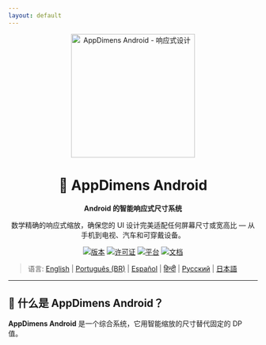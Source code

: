 ```yaml
---
layout: default
---
```


<div align="center">
    <img src="../../IMAGES/image_sample_devices.png" alt="AppDimens Android - 响应式设计" height="250"/>
    <h1>📐 AppDimens Android</h1>
    <p><strong>Android 的智能响应式尺寸系统</strong></p>
    <p>数学精确的响应式缩放，确保您的 UI 设计完美适配任何屏幕尺寸或宽高比 — 从手机到电视、汽车和可穿戴设备。</p>

[![版本](https://img.shields.io/badge/version-1.0.8-blue.svg)](https://github.com/bodenberg/appdimens/releases)
[![许可证](https://img.shields.io/badge/license-Apache%202.0-green.svg)](../../LICENSE)
[![平台](https://img.shields.io/badge/platform-Android%2021+-orange.svg)](https://developer.android.com/)
[![文档](https://img.shields.io/badge/docs-complete-brightgreen.svg)](https://appdimens-project.web.app/)
</div>

> 语言: [English](../../../Android/README.md) | [Português (BR)](../pt-BR/Android/README.md) | [Español](../es/Android/README.md) | [हिन्दी](../hi/Android/README.md) | [Русский](../ru/Android/README.md) | [日本語](../ja/Android/README.md)

---

## 🎯 什么是 AppDimens Android？

**AppDimens Android** 是一个综合系统，它用智能缩放的尺寸替代固定的 DP 值。

